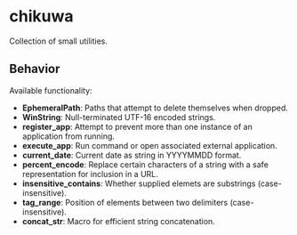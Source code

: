 # chikuwa

Collection of small utilities.

## Behavior

Available functionality:

* **EphemeralPath**: Paths that attempt to delete themselves when dropped.
* **WinString**: Null-terminated UTF-16 encoded strings.
* **register_app**: Attempt to prevent more than one instance of an application from running.
* **execute_app**: Run command or open associated external application.
* **current_date**: Current date as string in YYYYMMDD format.
* **percent_encode**: Replace certain characters of a string with a safe representation for inclusion in a URL.
* **insensitive_contains**: Whether supplied elemets are substrings (case-insensitive).
* **tag_range**: Position of elements between two delimiters (case-insensitive).
* **concat_str**: Macro for efficient string concatenation.
